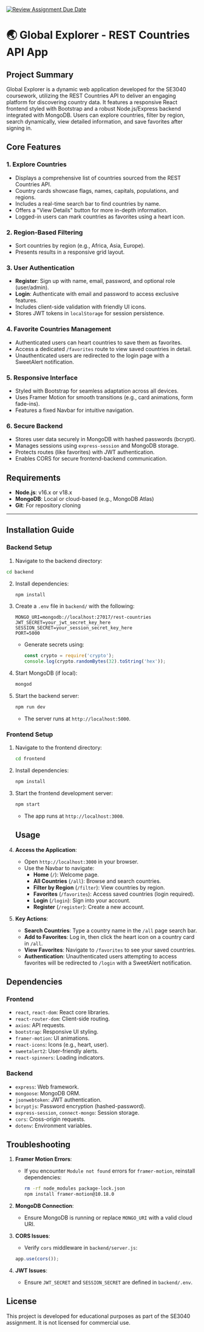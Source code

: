 [![Review Assignment Due Date](https://classroom.github.com/assets/deadline-readme-button-22041afd0340ce965d47ae6ef1cefeee28c7c493a6346c4f15d667ab976d596c.svg)](https://classroom.github.com/a/mNaxAqQD)


#  🌏 Global Explorer - REST Countries API App

## Project Summary

Global Explorer is a dynamic web application developed for the SE3040 coursework, utilizing the REST Countries API to deliver an engaging platform for discovering country data. It features a responsive React frontend styled with Bootstrap and a robust Node.js/Express backend integrated with MongoDB. Users can explore countries, filter by region, search dynamically, view detailed information, and save favorites after signing in.

## Core Features

### 1. Explore Countries

- Displays a comprehensive list of countries sourced from the REST Countries API.
- Country cards showcase flags, names, capitals, populations, and regions.
- Includes a real-time search bar to find countries by name.
- Offers a "View Details" button for more in-depth information.
- Logged-in users can mark countries as favorites using a heart icon.

### 2. Region-Based Filtering

- Sort countries by region (e.g., Africa, Asia, Europe).
- Presents results in a responsive grid layout.

### 3. User Authentication

- **Register**: Sign up with name, email, password, and optional role (user/admin).
- **Login**: Authenticate with email and password to access exclusive features.
- Includes client-side validation with friendly UI icons.
- Stores JWT tokens in `localStorage` for session persistence.

### 4. Favorite Countries Management

- Authenticated users can heart countries to save them as favorites.
- Access a dedicated `/favorites` route to view saved countries in detail.
- Unauthenticated users are redirected to the login page with a SweetAlert notification.

### 5. Responsive Interface

- Styled with Bootstrap for seamless adaptation across all devices.
- Uses Framer Motion for smooth transitions (e.g., card animations, form fade-ins).
- Features a fixed Navbar for intuitive navigation.

### 6. Secure Backend

- Stores user data securely in MongoDB with hashed passwords (bcrypt).
- Manages sessions using `express-session` and MongoDB storage.
- Protects routes (like favorites) with JWT authentication.
- Enables CORS for secure frontend-backend communication.

## Requirements

- **Node.js**: v16.x or v18.x
- **MongoDB**: Local or cloud-based (e.g., MongoDB Atlas)
- **Git**: For repository cloning

---

## Installation Guide

### Backend Setup

1. Navigate to the backend directory:

```bash
cd backend
   ```

2. Install dependencies:

   ```bash
   npm install
   ```

3. Create a `.env` file in `backend/` with the following:

   ```plaintext
   MONGO_URI=mongodb://localhost:27017/rest-countries
   JWT_SECRET=your_jwt_secret_key_here
   SESSION_SECRET=your_session_secret_key_here
   PORT=5000
   ```

   - Generate secrets using:

     ```javascript
     const crypto = require('crypto');
     console.log(crypto.randomBytes(32).toString('hex'));
     ```

4. Start MongoDB (if local):

   ```bash
   mongod
   ```

5. Start the backend server:

   ```bash
   npm run dev
   ```

   - The server runs at `http://localhost:5000`.
  
  ### Frontend Setup

1. Navigate to the frontend directory:

   ```bash
   cd frontend
   ```

2. Install dependencies:

   ```bash
   npm install
   ```

3. Start the frontend development server:

   ```bash
   npm start
   ```

   - The app runs at `http://localhost:3000`.

   ## Usage

1. **Access the Application**:

   - Open `http://localhost:3000` in your browser.
   - Use the Navbar to navigate:
     - **Home** (`/`): Welcome page.
     - **All Countries** (`/all`): Browse and search countries.
     - **Filter by Region** (`/filter`): View countries by region.
     - **Favorites** (`/favorites`): Access saved countries (login required).
     - **Login** (`/login`):  Sign into your account.
     - **Register** (`/register`): Create a new account.

2. **Key Actions**:

   - **Search Countries**: Type a country name in the  `/all` page search bar.
   - **Add to Favorites**: Log in, then click the heart icon on a country card in `/all`.
   - **View Favorites**: Navigate to `/favorites` to see your saved countries.
   - **Authentication**: Unauthenticated users attempting to access favorites will be redirected to `/login` with a SweetAlert notification.

## Dependencies

### Frontend

- `react`, `react-dom`: React core libraries.
- `react-router-dom`: Client-side routing.
- `axios`: API requests.
- `bootstrap`: Responsive UI styling.
- `framer-motion`: UI animations.
- `react-icons`: Icons (e.g., heart, user).
- `sweetalert2`: User-friendly alerts.
- `react-spinners`: Loading indicators.

### Backend

- `express`: Web framework.
- `mongoose`: MongoDB ORM.
- `jsonwebtoken`: JWT authentication.
- `bcryptjs`: Password encryption (hashed-password).
- `express-session`, `connect-mongo`: Session storage.
- `cors`: Cross-origin requests.
- `dotenv`: Environment variables.

## Troubleshooting

1. **Framer Motion Errors**:

   - If you encounter `Module not found` errors for `framer-motion`, reinstall dependencies:

     ```bash
     rm -rf node_modules package-lock.json
     npm install framer-motion@10.18.0
     ```
3. **MongoDB Connection**:

   - Ensure MongoDB is running or replace `MONGO_URI` with a valid cloud URI.
    
4. **CORS Issues**:
   
   - Verify `cors` middleware in `backend/server.js`:

   ```javascript
   app.use(cors());
   ```
7. **JWT Issues**:
   - Ensure `JWT_SECRET` and `SESSION_SECRET` are defined in `backend/.env`.

## License

This project is developed for educational purposes as part of the SE3040 assignment. It is not licensed for commercial use.

